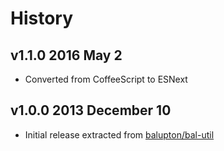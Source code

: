 # History

## v1.1.0 2016 May 2
- Converted from CoffeeScript to ESNext

## v1.0.0 2013 December 10
- Initial release extracted from [balupton/bal-util](https://github.com/balupton/bal-util/blob/6501d51bc0244fce3781fc0150136f7493099237/src/lib/paths.coffee#L298-L329)
